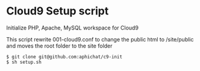 # Cloud9 Setup script

Initialize PHP, Apache, MySQL workspace for Cloud9

This script rewrite 001-cloud9.conf to change the public html to /site/public and moves the root folder to the site folder

	$ git clone git@github.com:aphichat/c9-init
	$ sh setup.sh